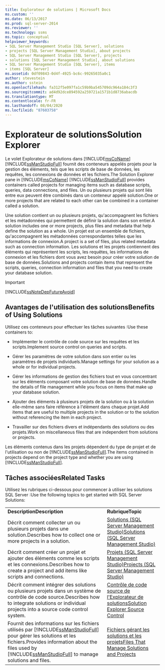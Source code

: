 ```yaml
---
title: Explorateur de solutions | Microsoft Docs
ms.custom: ''
ms.date: 06/13/2017
ms.prod: sql-server-2014
ms.reviewer: ''
ms.technology: ssms
ms.topic: conceptual
helpviewer_keywords:
- SQL Server Management Studio [SQL Server], solutions
- projects [SQL Server Management Studio], about projects
- SQL Server Management Studio [SQL Server], projects
- solutions [SQL Server Management Studio], about solutions
- SQL Server Management Studio [SQL Server], items
- items [SQL Server]
ms.assetid: 0df09843-0d4f-4925-bc6c-99265035a0c1
author: stevestein
ms.author: sstein
ms.openlocfilehash: fa312f5e097fa1c59b9ba545709dc964a184c3f3
ms.sourcegitcommit: ad4d92dce894592a259721a1571b1d8736abacdb
ms.translationtype: MT
ms.contentlocale: fr-FR
ms.lasthandoff: 08/04/2020
ms.locfileid: "87603758"
---
```

# <a name="solution-explorer"></a><span data-ttu-id="d99d8-102">Explorateur de solutions</span><span class="sxs-lookup"><span data-stu-id="d99d8-102">Solution Explorer</span></span>
  <span data-ttu-id="d99d8-103">Le volet Explorateur de solutions dans [!INCLUDE[msCoName](../../includes/msconame-md.md)] [!INCLUDE[ssManStudioFull](../../includes/ssmanstudiofull-md.md)] fournit des conteneurs appelés projets pour la gestion des éléments, tels que les scripts de base de données, les requêtes, les connexions de données et les fichiers.</span><span class="sxs-lookup"><span data-stu-id="d99d8-103">The Solution Explorer pane in [!INCLUDE[msCoName](../../includes/msconame-md.md)] [!INCLUDE[ssManStudioFull](../../includes/ssmanstudiofull-md.md)] provides containers called projects for managing items such as database scripts, queries, data connections, and files.</span></span> <span data-ttu-id="d99d8-104">Un ou plusieurs projets qui sont liés entre eux peuvent être combinés dans un conteneur appelé solution.</span><span class="sxs-lookup"><span data-stu-id="d99d8-104">One or more projects that are related to each other can be combined in a container called a solution.</span></span>  
  
 <span data-ttu-id="d99d8-105">Une solution contient un ou plusieurs projets, qu'accompagnent les fichiers et les métadonnées qui permettent de définir la solution dans son entier.</span><span class="sxs-lookup"><span data-stu-id="d99d8-105">A solution includes one or more projects, plus files and metadata that help define the solution as a whole.</span></span> <span data-ttu-id="d99d8-106">Un projet est un ensemble de fichiers, qu'accompagnent les métadonnées correspondantes telles que les informations de connexion.</span><span class="sxs-lookup"><span data-stu-id="d99d8-106">A project is a set of files, plus related metadata such as connection information.</span></span> <span data-ttu-id="d99d8-107">Les solutions et les projets contiennent des éléments qui représentent les scripts, les requêtes, les informations de connexion et les fichiers dont vous avez besoin pour créer votre solution de base de données.</span><span class="sxs-lookup"><span data-stu-id="d99d8-107">Solutions and projects contain items that represent the scripts, queries, connection information and files that you need to create your database solution.</span></span>  
  
> [!IMPORTANT]  
>  [!INCLUDE[ssNoteDepFutureAvoid](../../includes/ssnotedepfutureavoid-md.md)]  
  
## <a name="benefits-of-using-solutions"></a><span data-ttu-id="d99d8-108">Avantages de l'utilisation des solutions</span><span class="sxs-lookup"><span data-stu-id="d99d8-108">Benefits of Using Solutions</span></span>  
 <span data-ttu-id="d99d8-109">Utilisez ces conteneurs pour effectuer les tâches suivantes :</span><span class="sxs-lookup"><span data-stu-id="d99d8-109">Use these containers to:</span></span>  
  
-   <span data-ttu-id="d99d8-110">Implémenter le contrôle de code source sur les requêtes et les scripts.</span><span class="sxs-lookup"><span data-stu-id="d99d8-110">Implement source control on queries and scripts.</span></span>  
  
-   <span data-ttu-id="d99d8-111">Gérer les paramètres de votre solution dans son entier ou les paramètres de projets individuels.</span><span class="sxs-lookup"><span data-stu-id="d99d8-111">Manage settings for your solution as a whole or for individual projects.</span></span>  
  
-   <span data-ttu-id="d99d8-112">Gérer les informations de gestion des fichiers tout en vous concentrant sur les éléments composant votre solution de base de données.</span><span class="sxs-lookup"><span data-stu-id="d99d8-112">Handle the details of file management while you focus on items that make up your database solution.</span></span>  
  
-   <span data-ttu-id="d99d8-113">Ajouter des éléments à plusieurs projets de la solution ou à la solution elle-même sans faire référence à l'élément dans chaque projet.</span><span class="sxs-lookup"><span data-stu-id="d99d8-113">Add items that are useful to multiple projects in the solution or to the solution without referencing the item in each project.</span></span>  
  
-   <span data-ttu-id="d99d8-114">Travailler sur des fichiers divers et indépendants des solutions ou des projets.</span><span class="sxs-lookup"><span data-stu-id="d99d8-114">Work on miscellaneous files that are independent from solutions or projects.</span></span>  
  
 <span data-ttu-id="d99d8-115">Les éléments contenus dans les projets dépendent du type de projet et de l'utilisation ou non de [!INCLUDE[ssManStudioFull](../../includes/ssmanstudiofull-md.md)].</span><span class="sxs-lookup"><span data-stu-id="d99d8-115">The items contained in projects depend on the project type and whether you are using [!INCLUDE[ssManStudioFull](../../includes/ssmanstudiofull-md.md)].</span></span>  
  
## <a name="related-tasks"></a><span data-ttu-id="d99d8-116">Tâches associées</span><span class="sxs-lookup"><span data-stu-id="d99d8-116">Related Tasks</span></span>  
 <span data-ttu-id="d99d8-117">Utilisez les rubriques ci-dessous pour commencer à utiliser les solutions SQL Server :</span><span class="sxs-lookup"><span data-stu-id="d99d8-117">Use the following topics to get started with SQL Server Solutions:</span></span>  
  
|||  
|-|-|  
|<span data-ttu-id="d99d8-118">**Description**</span><span class="sxs-lookup"><span data-stu-id="d99d8-118">**Description**</span></span>|<span data-ttu-id="d99d8-119">**Rubrique**</span><span class="sxs-lookup"><span data-stu-id="d99d8-119">**Topic**</span></span>|  
|<span data-ttu-id="d99d8-120">Décrit comment collecter un ou plusieurs projets dans une solution.</span><span class="sxs-lookup"><span data-stu-id="d99d8-120">Describes how to collect one or more projects in a solution.</span></span>|[<span data-ttu-id="d99d8-121">Solutions &#40;SQL Server Management Studio&#41;</span><span class="sxs-lookup"><span data-stu-id="d99d8-121">Solutions &#40;SQL Server Management Studio&#41;</span></span>](solutions-sql-server-management-studio.md)|  
|<span data-ttu-id="d99d8-122">Décrit comment créer un projet et ajouter des éléments comme les scripts et les connexions.</span><span class="sxs-lookup"><span data-stu-id="d99d8-122">Describes how to create a project and add items like scripts and connections.</span></span>|[<span data-ttu-id="d99d8-123">Projets &#40;SQL Server Management Studio&#41;</span><span class="sxs-lookup"><span data-stu-id="d99d8-123">Projects &#40;SQL Server Management Studio&#41;</span></span>](projects-sql-server-management-studio.md)|  
|<span data-ttu-id="d99d8-124">Décrit comment intégrer des solutions ou plusieurs projets dans un système de contrôle de code source.</span><span class="sxs-lookup"><span data-stu-id="d99d8-124">Describes how to integrate solutions or individual projects into a source code control system.</span></span>|[<span data-ttu-id="d99d8-125">Contrôle de code source de l'Explorateur de solutions</span><span class="sxs-lookup"><span data-stu-id="d99d8-125">Solution Explorer Source Control</span></span>](../../database-engine/solution-explorer-source-control.md)|  
|<span data-ttu-id="d99d8-126">Fournit des informations sur les fichiers utilisés par [!INCLUDE[ssManStudioFull](../../includes/ssmanstudiofull-md.md)] pour gérer les solutions et les fichiers.</span><span class="sxs-lookup"><span data-stu-id="d99d8-126">Provides information about the files used by [!INCLUDE[ssManStudioFull](../../includes/ssmanstudiofull-md.md)] to manage solutions and files.</span></span>|[<span data-ttu-id="d99d8-127">Fichiers gérant les solutions et les projets</span><span class="sxs-lookup"><span data-stu-id="d99d8-127">Files That Manage Solutions and Projects</span></span>](files-that-manage-solutions-and-projects.md)|  
  
  
